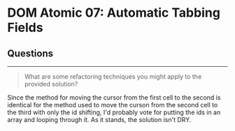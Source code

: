 # DOM Atomic 07: Automatic Tabbing Fields

## Questions

---

> What are some refactoring techniques you might apply to the provided solution?

Since the method for moving the cursor from the first cell to the second is identical for the method used to move the curson from the second cell to the third with only the id shifting, I'd probably vote for putting the ids in an array and looping through it.  As it stands, the solution isn't DRY.